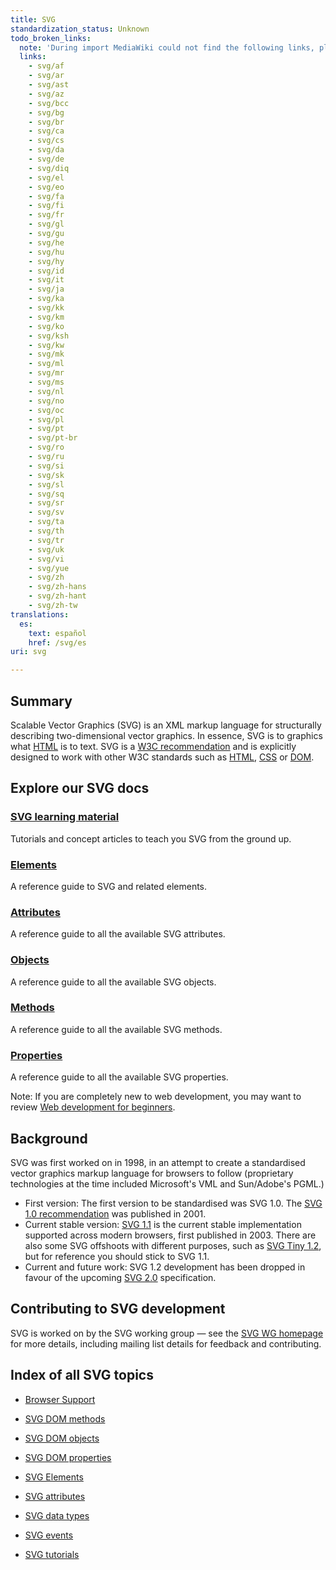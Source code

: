 ```yaml
---
title: SVG
standardization_status: Unknown
todo_broken_links:
  note: 'During import MediaWiki could not find the following links, please fix and adjust this list.'
  links:
    - svg/af
    - svg/ar
    - svg/ast
    - svg/az
    - svg/bcc
    - svg/bg
    - svg/br
    - svg/ca
    - svg/cs
    - svg/da
    - svg/de
    - svg/diq
    - svg/el
    - svg/eo
    - svg/fa
    - svg/fi
    - svg/fr
    - svg/gl
    - svg/gu
    - svg/he
    - svg/hu
    - svg/hy
    - svg/id
    - svg/it
    - svg/ja
    - svg/ka
    - svg/kk
    - svg/km
    - svg/ko
    - svg/ksh
    - svg/kw
    - svg/mk
    - svg/ml
    - svg/mr
    - svg/ms
    - svg/nl
    - svg/no
    - svg/oc
    - svg/pl
    - svg/pt
    - svg/pt-br
    - svg/ro
    - svg/ru
    - svg/si
    - svg/sk
    - svg/sl
    - svg/sq
    - svg/sr
    - svg/sv
    - svg/ta
    - svg/th
    - svg/tr
    - svg/uk
    - svg/vi
    - svg/yue
    - svg/zh
    - svg/zh-hans
    - svg/zh-hant
    - svg/zh-tw
translations:
  es:
    text: español
    href: /svg/es
uri: svg

---
```

## <span>Summary</span>

Scalable Vector Graphics (SVG) is an XML markup language for structurally describing two-dimensional vector graphics. In essence, SVG is to graphics what [HTML](/html) is to text. SVG is a [W3C recommendation](http://www.w3.org/Graphics/SVG/) and is explicitly designed to work with other W3C standards such as [HTML](/html), [CSS](/css) or [DOM](/dom).

## <span>Explore our SVG docs</span>

### <span>[SVG learning material](/svg/tutorials)</span>

Tutorials and concept articles to teach you SVG from the ground up.

### <span>[Elements](/svg/elements)</span>

A reference guide to SVG and related elements.

### <span>[Attributes](/svg/attributes)</span>

A reference guide to all the available SVG attributes.

### <span>[Objects](/svg/objects)</span>

A reference guide to all the available SVG objects.

### <span>[Methods](/svg/methods)</span>

A reference guide to all the available SVG methods.

### <span>[Properties](/svg/properties)</span>

A reference guide to all the available SVG properties.

 Note: If you are completely new to web development, you may want to review [Web development for beginners](/beginners).

## <span>Background</span>

SVG was first worked on in 1998, in an attempt to create a standardised vector graphics markup language for browsers to follow (proprietary technologies at the time included Microsoft's VML and Sun/Adobe's PGML.)

-   First version: The first version to be standardised was SVG 1.0. The [SVG 1.0 recommendation](http://www.w3.org/TR/SVG10/) was published in 2001.
-   Current stable version: [SVG 1.1](http://www.w3.org/TR/SVG11/) is the current stable implementation supported across modern browsers, first published in 2003. There are also some SVG offshoots with different purposes, such as [SVG Tiny 1.2](http://www.w3.org/TR/SVGTiny12/), but for reference you should stick to SVG 1.1.
-   Current and future work: SVG 1.2 development has been dropped in favour of the upcoming [SVG 2.0](http://www.w3.org/TR/SVG2/) specification.

## <span>Contributing to SVG development</span>

SVG is worked on by the SVG working group — see the [SVG WG homepage](http://www.w3.org/Graphics/SVG/) for more details, including mailing list details for feedback and contributing.

## <span>Index of all SVG topics</span>

-   [Browser Support](/svg/browser_support)
-   [SVG DOM methods](/svg/methods)
-   [SVG DOM objects](/svg/objects)
-   [SVG DOM properties](/svg/properties)
-   [SVG Elements](/svg/elements)

-   [SVG attributes](/svg/attributes)
-   [SVG data types](/svg/data_types)
-   [SVG events](/svg/events)
-   [SVG tutorials](/svg/tutorials)

